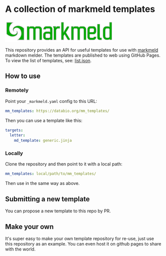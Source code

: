 # A collection of markmeld templates

<img src="https://raw.githubusercontent.com/databio/markmeld/master/docs/img/markmeld_logo_long.svg?sanitize=true" alt="markmeld logo" height="70">

This repository provides an API for useful templates for use with [markmeld](http://github.com/databio/markmeld) markdown melder. The templates are published to web using GitHub Pages. To view the list of templates, see: [list.json](list.json).

## How to use

### Remotely

Point your `_markmeld.yaml` config to this URL:

```yaml
mm_templates: https://databio.org/mm_templates/
```

Then you can use a template like this:

```yaml
targets:
  letter:
    md_template: generic.jinja
```

### Locally

Clone the repository and then point to it with a local path:

```yaml
mm_templates: local/path/to/mm_templates/
```

Then use in the same way as above.

## Submitting a new template

You can propose a new template to this repo by PR.

## Make your own

It's super easy to make your own template repository for re-use, just use this repository as an example. You can even host it on github pages to share with the world.

